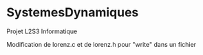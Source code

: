 # SystemesDynamiques
Projet L2S3 Informatique

Modification de lorenz.c et de lorenz.h pour "write" dans un fichier 